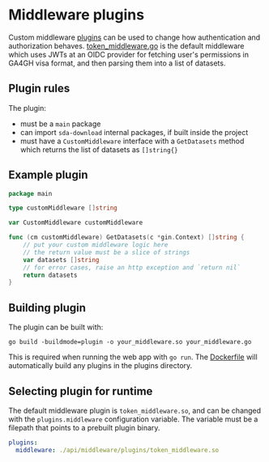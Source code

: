 # Middleware plugins
Custom middleware [plugins](https://pkg.go.dev/plugin) can be used to change how authentication and authorization behaves. [token_middleware.go](./token_middleware.go) is the default middleware which uses JWTs at an OIDC provider for fetching user's permissions in GA4GH visa format, and then parsing them into a list of datasets.

## Plugin rules
The plugin:
- must be a `main` package
- can import `sda-download` internal packages, if built inside the project
- must have a `CustomMiddleware` interface with a `GetDatasets` method which returns the list of datasets as `[]string{}`

## Example plugin
```go
package main

type customMiddleware []string

var CustomMiddleware customMiddleware

func (cm customMiddleware) GetDatasets(c *gin.Context) []string {
    // put your custom middleware logic here
    // the return value must be a slice of strings
    var datasets []string
    // for error cases, raise an http exception and `return nil`
    return datasets
}
```

## Building plugin
The plugin can be built with:
```
go build -buildmode=plugin -o your_middleware.so your_middleware.go
```
This is required when running the web app with `go run`. The [Dockerfile](../../../Dockerfile) will automatically build any plugins in the plugins directory.

## Selecting plugin for runtime
The default middleware plugin is `token_middleware.so`, and can be changed with the `plugins.middleware` configuration variable. The variable must be a filepath that points to a prebuilt plugin binary.
```yaml
plugins:
  middleware: ./api/middleware/plugins/token_middleware.so
```
